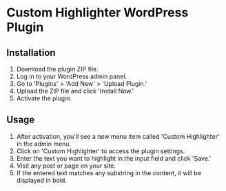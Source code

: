 # Custom Highlighter WordPress Plugin

## Installation

1. Download the plugin ZIP file.
2. Log in to your WordPress admin panel.
3. Go to 'Plugins' > 'Add New' > 'Upload Plugin.'
4. Upload the ZIP file and click 'Install Now.'
5. Activate the plugin.

## Usage

1. After activation, you'll see a new menu item called 'Custom Highlighter' in the admin menu.
2. Click on 'Custom Highlighter' to access the plugin settings.
3. Enter the text you want to highlight in the input field and click 'Save.'
4. Visit any post or page on your site.
5. If the entered text matches any substring in the content, it will be displayed in bold.
